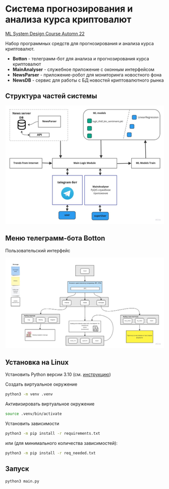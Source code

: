 # Система прогнозирования и анализа курса криптовалют

[ML System Design Course Automn 22](https://ods.ai/tracks/ml-system-design-22)

Набор программных средств для прогнозирования и анализа курса криптовалют.

* **Botton** - телеграмм-бот для анализа и прогнозирования курса криптовалют
* **MainAnalyser** - служебное приложение с оконным интерфейсом 
* **NewsParser** - приложение-робот для мониторинга новостного фона
* **NewsDB** - сервис для работы с БД новостей криптовалютного рынка

## Структура частей системы

<center>
<img src = "static/structure.jpg" />
</center>


## Меню телеграмм-бота **Botton**
Пользовательский интерфейс

<center>
<img src = "static/bot_menu.jpg" />
</center>

## Установка на Linux

Установить Python версии 3.10 (см. [инструкцию](https://cloudbytes.dev/snippets/upgrade-python-to-latest-version-on-ubuntu-linux))

Создать виртуальное окружение

``` bash
python3 -m venv .venv
```

Активизировать виртуальное окружение

``` bash
source .venv/bin/activate
```

Установить зависимости

``` bash
python3 -m pip install -r requirements.txt
```

или (для минимального количества зависимостей):

``` bash
python3 -m pip install -r req_needed.txt
```

## Запуск

``` bash
python3 main.py
```
